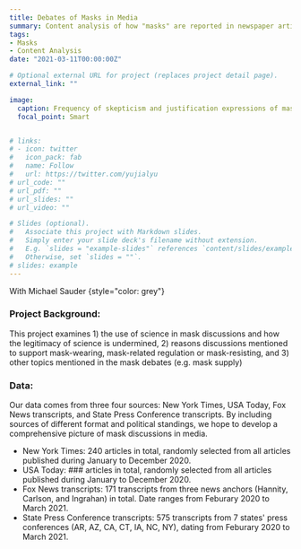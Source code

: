 ```yaml
---
title: Debates of Masks in Media
summary: Content analysis of how "masks" are reported in newspaper articles, TV news, and State Press Conferences
tags:
- Masks
- Content Analysis
date: "2021-03-11T00:00:00Z"

# Optional external URL for project (replaces project detail page).
external_link: ""

image:
  caption: Frequency of skepticism and justification expressions of masks in news reports
  focal_point: Smart


# links:
# - icon: twitter
#   icon_pack: fab
#   name: Follow
#   url: https://twitter.com/yujialyu
# url_code: ""
# url_pdf: ""
# url_slides: ""
# url_video: ""

# Slides (optional).
#   Associate this project with Markdown slides.
#   Simply enter your slide deck's filename without extension.
#   E.g. `slides = "example-slides"` references `content/slides/example-slides.md`.
#   Otherwise, set `slides = ""`.
# slides: example
---
```

<div style ="text-align: left">

With Michael Sauder
{style="color: grey"}

### Project Background:
This project examines 1) the use of science in mask discussions and how the legitimacy of science is undermined, 2) reasons discussions mentioned to support mask-wearing, mask-related regulation or mask-resisting, and 3) other topics mentioned in the mask debates (e.g. mask supply) 

### Data:
Our data comes from three four sources: New York Times, USA Today, Fox News transcripts, and State Press Conference transcripts. By including sources of different format and political standings, we hope to develop a comprehensive picture of mask discussions in media.

- New York Times: 240 articles in total, randomly selected from all articles published during January to December 2020. 
- USA Today: ### articles in total, randomly selected from all articles published during January to December 2020. 
- Fox News transcripts: 171 transcripts from three news anchors (Hannity, Carlson, and Ingrahan) in total. Date ranges from Feburary 2020 to March 2021.
- State Press Conference transcripts: 575 transcripts from 7 states' press conferences (AR, AZ, CA, CT, IA, NC, NY), dating from Feburary 2020 to March 2021. 

</div>